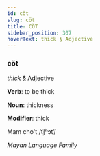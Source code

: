 ```yaml
---
id: cöt
slug: cöt
title: CÖT
sidebar_position: 307
hoverText: thick § Adjective
---
```


### cöt

*thick* **§** Adjective

**Verb**: to be thick

**Noun**: thickness

**Modifier**: thick

Mam cho't /t͡ʃʰɔtʼ/

*Mayan Language Family*